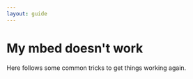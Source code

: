 ```yaml
---
layout: guide
---
```


# My mbed doesn't work

Here follows some common tricks to get things working again.

